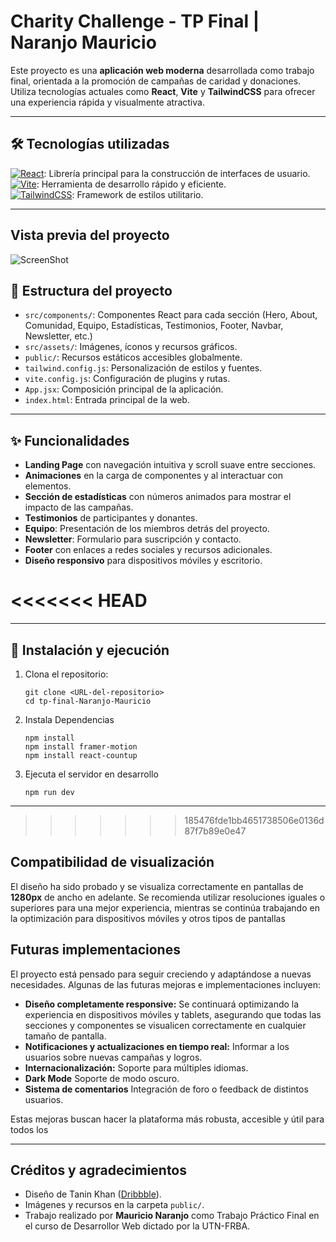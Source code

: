 # Charity Challenge - TP Final | Naranjo Mauricio

Este proyecto es una **aplicación web moderna** desarrollada como trabajo final, orientada a la promoción de campañas de caridad y donaciones. Utiliza tecnologías actuales como **React**, **Vite** y **TailwindCSS** para ofrecer una experiencia rápida y visualmente atractiva.

---

## 🛠 Tecnologías utilizadas

[![React](https://img.shields.io/badge/React-61DAFB?logo=react&logoColor=white)](https://reactjs.org/): Librería principal para la construcción de interfaces de usuario.  
[![Vite](https://img.shields.io/badge/Vite-646CFF?logo=vite&logoColor=white)](https://vitejs.dev/): Herramienta de desarrollo rápido y eficiente.  
[![TailwindCSS](https://img.shields.io/badge/TailwindCSS-38B2AC?logo=tailwind-css&logoColor=white)](https://tailwindcss.com/): Framework de estilos utilitario.  

---

## Vista previa del proyecto

![ScreenShot](/assets/Screenshot.png)


## 📂 Estructura del proyecto

- `src/components/`: Componentes React para cada sección (Hero, About, Comunidad, Equipo, Estadísticas, Testimonios, Footer, Navbar, Newsletter, etc.)  
- `src/assets/`: Imágenes, íconos y recursos gráficos.  
- `public/`: Recursos estáticos accesibles globalmente.  
- `tailwind.config.js`: Personalización de estilos y fuentes.  
- `vite.config.js`: Configuración de plugins y rutas.  
- `App.jsx`: Composición principal de la aplicación.  
- `index.html`: Entrada principal de la web.

---

## ✨ Funcionalidades

- **Landing Page** con navegación intuitiva y scroll suave entre secciones.  
- **Animaciones** en la carga de componentes y al interactuar con elementos.  
- **Sección de estadísticas** con números animados para mostrar el impacto de las campañas.  
- **Testimonios** de participantes y donantes.  
- **Equipo**: Presentación de los miembros detrás del proyecto.  
- **Newsletter**: Formulario para suscripción y contacto.  
- **Footer** con enlaces a redes sociales y recursos adicionales.  
- **Diseño responsivo** para dispositivos móviles y escritorio.

<<<<<<< HEAD
=======
---

## 🚀 Instalación y ejecución

1. Clona el repositorio:
   ```
   git clone <URL-del-repositorio>
   cd tp-final-Naranjo-Mauricio
2. Instala Dependencias
   ```
   npm install
   npm install framer-motion
   npm install react-countup
3. Ejecuta el servidor en desarrollo
   ```
   npm run dev

---

>>>>>>> 185476fde1bb4651738506e0136d87f7b89e0e47
## Compatibilidad de visualización

El diseño ha sido probado y se visualiza correctamente en pantallas de **1280px** de ancho en adelante. Se recomienda utilizar resoluciones iguales o superiores para una mejor experiencia, mientras se continúa trabajando en la optimización para dispositivos móviles y otros tipos de pantallas

## Futuras implementaciones

El proyecto está pensado para seguir creciendo y adaptándose a nuevas necesidades. Algunas de las futuras mejoras e implementaciones incluyen:

- **Diseño completamente responsive:** Se continuará optimizando la experiencia en dispositivos móviles y tablets, asegurando que todas las secciones y componentes se visualicen correctamente en cualquier tamaño de pantalla.
- **Notificaciones y actualizaciones en tiempo real:** Informar a los usuarios sobre nuevas campañas y logros.
- **Internacionalización:** Soporte para múltiples idiomas.
- **Dark Mode** Soporte de modo oscuro.
- **Sistema de comentarios** Integración de foro o feedback de distintos usuarios.

Estas mejoras buscan hacer la plataforma más robusta, accesible y útil para todos los

---

## Créditos y agradecimientos

- Diseño de Tanin Khan ([Dribbble](https://dribbble.com/Tanin_ui)).
- Imágenes y recursos en la carpeta `public/`.
- Trabajo realizado por **Mauricio Naranjo** como Trabajo Práctico Final en el curso de Desarrollor Web dictado por la UTN-FRBA.
